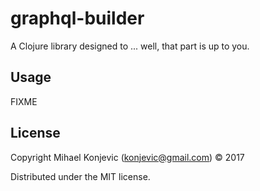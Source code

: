 # graphql-builder

A Clojure library designed to ... well, that part is up to you.

## Usage

FIXME

## License

Copyright Mihael Konjevic (konjevic@gmail.com) © 2017

Distributed under the MIT license.
